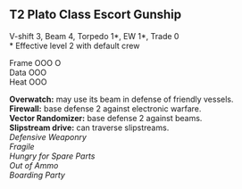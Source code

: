 ## T2 Plato Class Escort Gunship ##

V-shift 3, Beam 4, Torpedo 1\*, EW 1\*, Trade 0\
\* Effective level 2 with default crew

Frame OOO O\
Data OOO\
Heat OOO

**Overwatch:** may use its beam in defense of friendly vessels.\
**Firewall:** base defense 2 against electronic warfare.\
**Vector Randomizer:** base defense 2 against beams.\
**Slipstream drive:** can traverse slipstreams.\
*Defensive Weaponry*\
*Fragile*\
*Hungry for Spare Parts*\
*Out of Ammo*\
*Boarding Party*